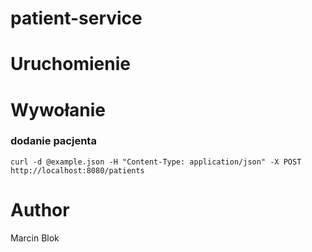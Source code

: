 # patient-service

# Uruchomienie

# Wywołanie

### dodanie pacjenta
`
curl -d @example.json -H "Content-Type: application/json" -X POST http://localhost:8080/patients
`

# Author
Marcin Blok

